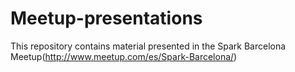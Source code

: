 # Meetup-presentations

This repository contains material presented in the Spark Barcelona Meetup(http://www.meetup.com/es/Spark-Barcelona/)